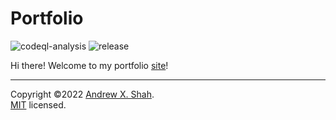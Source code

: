 # Portfolio

![codeql-analysis](https://github.com/drewxs/portfolio/actions/workflows/codeql-analysis.yml/badge.svg)
![release](https://github.com/drewxs/portfolio/actions/workflows/release.yml/badge.svg)

Hi there! Welcome to my portfolio [site](https://andrewshah.dev)!

<hr>

Copyright ©2022 [Andrew X. Shah](https://github.com/drewxs).<br>
[MIT](https://github.com/drewxs/portfolio/blob/master/LICENSE) licensed.
